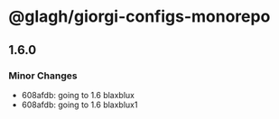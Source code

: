 # @glagh/giorgi-configs-monorepo

## 1.6.0

### Minor Changes

- 608afdb: going to 1.6 blaxblux
- 608afdb: going to 1.6 blaxblux1
